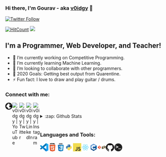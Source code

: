### Hi there, I'm Gourav - aka [v0idgy][website] 👋

[![Twitter Follow](https://img.shields.io/twitter/follow/v0idgy?color=1DA1F2&logo=twitter&style=for-the-badge)](https://twitter.com/v0idgy)



[![HitCount](http://hits.dwyl.com/v0idgy/v0idgy.svg)](http://hits.dwyl.com/v0idgy/v0idgy)
<img src="https://media.giphy.com/media/p4NLw3I4U0idi/giphy.gif" width="300"> 


## I'm a Programmer, Web Developer, and Teacher!

- 🔭 I’m currently working on Competitive Programming.
- 🌱 I’m currently learning Machine Learning.
- 👯 I’m looking to collaborate with other programmers.
- 🥅 2020 Goals: Getting best output from Quarentine.
- ⚡ Fun fact: I love to draw and play guitar / drums.



### Connect with me:

[<img align="left" alt="v0idgy.com" width="22px" src="https://raw.githubusercontent.com/iconic/open-iconic/master/svg/globe.svg" />][website]
[<img align="left" alt="v0idgy | YouTube" width="22px" src="https://cdn.jsdelivr.net/npm/simple-icons@v3/icons/youtube.svg" />][youtube]
[<img align="left" alt="v0idgy | Twitter" width="22px" src="https://cdn.jsdelivr.net/npm/simple-icons@v3/icons/twitter.svg" />][twitter]
[<img align="left" alt="v0idgy | LinkedIn" width="22px" src="https://cdn.jsdelivr.net/npm/simple-icons@v3/icons/linkedin.svg" />][linkedin]
[<img align="left" alt="v0idgy | Instagram" width="22px" src="https://cdn.jsdelivr.net/npm/simple-icons@v3/icons/instagram.svg" />][instagram]

<br />
<br>

<details>
  <summary>:zap: Github Stats</summary>

  <img align="left" alt="v0idgy" src="https://github-readme-stats.codestackr.vercel.app/api?username=v0idgy&show_icons=true&hide_border=true" />

</details>

<br>


### Languages and Tools:

[<img align="left" alt="Visual Studio Code" width="26px" src="https://raw.githubusercontent.com/github/explore/80688e429a7d4ef2fca1e82350fe8e3517d3494d/topics/visual-studio-code/visual-studio-code.png" />][webdevplaylist]
[<img align="left" alt="HTML5" width="26px" src="https://raw.githubusercontent.com/github/explore/80688e429a7d4ef2fca1e82350fe8e3517d3494d/topics/html/html.png" />][webdevplaylist]
[<img align="left" alt="CSS3" width="26px" src="https://raw.githubusercontent.com/github/explore/80688e429a7d4ef2fca1e82350fe8e3517d3494d/topics/css/css.png" />][cssplaylist]
[<img align="left" alt="Sass" width="26px" src="https://raw.githubusercontent.com/github/explore/80688e429a7d4ef2fca1e82350fe8e3517d3494d/topics/python/python.png" />][cssplaylist]
[<img align="left" alt="JavaScript" width="26px" src="https://raw.githubusercontent.com/github/explore/80688e429a7d4ef2fca1e82350fe8e3517d3494d/topics/javascript/javascript.png" />][jsplaylist]
[<img align="left" alt="React" width="26px" src="https://raw.githubusercontent.com/github/explore/80688e429a7d4ef2fca1e82350fe8e3517d3494d/topics/react/react.png" />][reactplaylist]
[<img align="left" alt="Gatsby" width="26px" src="https://raw.githubusercontent.com/github/explore/e94815998e4e0713912fed477a1f346ec04c3da2/topics/c/c.png" />][webdevplaylist]
[<img align="left" alt="Git" width="26px" src="https://raw.githubusercontent.com/github/explore/80688e429a7d4ef2fca1e82350fe8e3517d3494d/topics/git/git.png" />][webdevplaylist]
[<img align="left" alt="GitHub" width="26px" src="https://raw.githubusercontent.com/github/explore/78df643247d429f6cc873026c0622819ad797942/topics/github/github.png" />][webdevplaylist]
[<img align="left" alt="Terminal" width="26px" src="https://raw.githubusercontent.com/github/explore/80688e429a7d4ef2fca1e82350fe8e3517d3494d/topics/terminal/terminal.png" />][webdevplaylist]

<br />
<br />


[website]: https://github.com/v0idgy
[twitter]: https://twitter.com/v0idgy
[youtube]: https://www.youtube.com/channel/UCZ5QUPzA8rdny7h4TXSAxsw/videos?view_as=subscriber
[instagram]: https://instagram.com/v0idgy
[linkedin]: https://linkedin.com/in/v0idgy
[webdevplaylist]: https://www.youtube.com/channel/UCZ5QUPzA8rdny7h4TXSAxsw?view_as=subscriber
[jsplaylist]: https://www.youtube.com/channel/UCZ5QUPzA8rdny7h4TXSAxsw?view_as=subscriber
[cssplaylist]: https://www.youtube.com/channel/UCZ5QUPzA8rdny7h4TXSAxsw?view_as=subscriber
[reactplaylist]: https://www.youtube.com/channel/UCZ5QUPzA8rdny7h4TXSAxsw?view_as=subscriber


